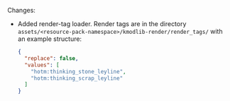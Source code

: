 Changes:

* Added render-tag loader.
  Render tags are in the directory `assets/<resource-pack-namespace>/kmodlib-render/render_tags/` with an example
  structure:
  ```json
  {
    "replace": false,
    "values": [
      "hotm:thinking_stone_leyline",
      "hotm:thinking_scrap_leyline"
    ]
  }
  ```

